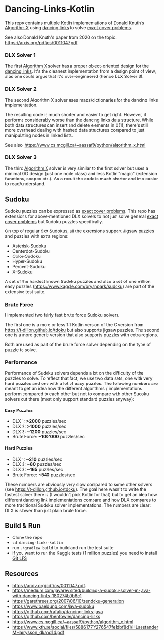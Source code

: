 # Dancing-Links-Kotlin

This repo contains multiple Kotlin implementations of Donald Knuth's [Algorithm X](https://en.wikipedia.org/wiki/Knuth%27s_Algorithm_X) using [dancing links](https://en.wikipedia.org/wiki/Dancing_Links) to solve [exact cover problems](https://en.wikipedia.org/wiki/Exact_cover).

See also Donald Knuth's paper from 2020 on the topic: https://arxiv.org/pdf/cs/0011047.pdf.

### DLX Solver 1
The first [Algorithm X](https://en.wikipedia.org/wiki/Knuth%27s_Algorithm_X) solver has a proper object-oriented design for the [dancing links](https://en.wikipedia.org/wiki/Dancing_Links).
It's the cleanest implementation from a design point of view, alas one could argue that it's over-engineered (hence DLX Solver 3).

### DLX Solver 2
The second [Algorithm X](https://en.wikipedia.org/wiki/Knuth%27s_Algorithm_X) solver uses maps/dictionaries for the [dancing links](https://en.wikipedia.org/wiki/Dancing_Links) implementation.

The resulting code is much shorter and easier to get right. However, it performs considerably worse than the dancing links data structure.
While both data structures can insert and delete elements in O(1), there's still more overhead dealing with hashed data structures compared to just manipulating nodes in linked lists.

See also: https://www.cs.mcgill.ca/~aassaf9/python/algorithm_x.html

### DLX Solver 3 
The third [Algorithm X](https://en.wikipedia.org/wiki/Knuth%27s_Algorithm_X) solver is very similar to the first solver but uses a minimal OO design (just one node class) and less Kotlin "magic" (extension functions, scopes etc.).
As a result the code is much shorter and imo easier to read/understand.

## Sudoku
Sudoku puzzles can be expressed as [exact cover problems](https://en.wikipedia.org/wiki/Exact_cover).
This repo has extensions for above-mentioned DLX solvers to not just solve general [exact cover problems](https://en.wikipedia.org/wiki/Exact_cover) but Sudoku puzzles specifically.

On top of regular 9x9 Sudokus, all the extensions support Jigsaw puzzles and puzzles with extra regions:
- Asterisk-Sudoku
- Centerdot-Sudoku
- Color-Sudoku
- Hyper-Sudoku
- Percent-Sudoku
- X-Sudoku
 
A set of the hardest known Sudoku puzzles and also a set of one million easy puzzles (https://www.kaggle.com/bryanpark/sudoku) are part of the extensive test suite.

### Brute Force
I implemented two fairly fast brute force Sudoku solvers.

The first one is a more or less 1:1 Kotlin version of the C version from https://t-dillon.github.io/tdoku but also supports jigsaw puzzles.
The second one is a more generic version that also supports puzzles with extra regions.

Both are used as part of the brute force solver depending on the type of puzzle to solve.

### Performance

Performance of Sudoku solvers depends a lot on the difficulty of the puzzles to solve. To reflect that fact, we use two data sets, one with very hard puzzles and one with a lot of easy puzzles.
The following numbers are meant to get an idea how the different algorithms / implementations perform compared to each other but not to compare with other Sudoku solvers out there (most only support standard puzzles anyway):
#### Easy Puzzles
- DLX 1: **>2000** puzzles/sec
- DLX 2: **>1000** puzzles/sec
- DLX 3: **~1200** puzzles/sec
- Brute Force: **~100'000** puzzles/sec

#### Hard Puzzles
- DLX 1: **~210** puzzles/sec
- DLX 2: **~80** puzzles/sec
- DLX 3: **~165** puzzles/sec
- Brute Force: **~540** puzzles/sec

These numbers are obviously very slow compared to some other solvers (see https://t-dillon.github.io/tdoku). 
The goal here wasn't to write the fastest solver there is (I wouldn't pick Kotlin for that) but to get an idea how different dancing link implementations compare and how DLX compares to more traditional Sudoku solver implementations.
The numbers are clear: DLX is slower than just plain brute force.

## Build & Run
- Clone the repo
- `cd dancing-links-kotlin`
- run `./gradlew build` to build and run the test suite
- if you want to run the Kaggle tests (1 million puzzles) you need to install [Git LFS](https://git-lfs.github.com/) 

## Resources
- https://arxiv.org/pdf/cs/0011047.pdf.
- https://medium.com/javarevisited/building-a-sudoku-solver-in-java-with-dancing-links-180274b0b6c1
- https://garethrees.org/2007/06/10/zendoku-generation
- https://www.baeldung.com/java-sudoku
- https://github.com/rafalio/dancing-links-java
- https://github.com/benfowler/dancing-links
- https://www.cs.mcgill.ca/~aassaf9/python/algorithm_x.html
- https://www.kth.se/social/files/58861771f276547fe1dbf8d1/HLaestanderMHarrysson_dkand14.pdf
